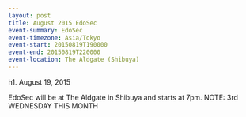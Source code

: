 ```yaml
---
layout: post
title: August 2015 EdoSec
event-summary: EdoSec
event-timezone: Asia/Tokyo
event-start: 20150819T190000
event-end: 20150819T220000
event-location: The Aldgate (Shibuya)
---
```


h1. August 19, 2015

EdoSec will be at The Aldgate in Shibuya and starts at 7pm.  NOTE: 3rd WEDNESDAY THIS MONTH
